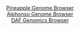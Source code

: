 <div id="Pineapple_Genome_Browser" align="center">
  <a href="https://igv.org/app/?sessionURL=blob:zZJfb5swFMW_i6VVm0TAQIGAFE1Z2zRJ_y4ZSdeqQgYM8WJsahtoGuW7z4s27aWTmodNk_xgX137nnP824IWC0k4AxFwTNszbRsYQK54N0dVTfE1qrAEUYGoxAYQuMACswyDaAsKJBWKZ5f65kqpWkaWRVTdqxAruSldE1XohTPUSTPjlXXCKUUpF0hxIa1PArXcImXb63CK6trUs13Ts3KkkIVoveJMcqvGrEw6_V7yq5SUmPEKJ1VDFdkLSLQerTE3C_RxuJwPswxLeYE3k3wwvJgMF.5ZfH_un9zHN.Nl7C.P5qRkSDUCD5r1uRK3V6W4GrfX0_ZuUz.Voy_5PLf5O_f06Oy5JgLLgR3YfTfw.9DXwRCW4.f_ybNe5EDfq6_H327IEk3DTjl8Ns3JDJ.vR0GziF_1HYCdASjPGs0ByFYiiGxouNA3PMfv_djafQPCUKcjOAHRw6MBlEDZWrc_bIHa1JoWIPFTswfHAFzkWICoF0IY2GHoeMfBMQxDe2dsQSPo34t2FM_CADpDx_GTglClUc4TyWppIsbMNivM8uXALAt_vGAXabehKSRZ0PrDhX9_iqcNn_whSwPo0fvv00bfouifUPcWIaZKD0XNRW7jV03jnQa39HPbjF_iu7vJOvdG3avx9LXZw6IpuKiQ0v26oo8_aWuRIIgpXWiJJCmhRG2WOkXegch2XA0tyDjlmkIgyvQ9NKBhe_DDbzjd3ePuOw--">Pineapple Genome Browser</a>
</div>
<div id="Alphonso_Genome_Browser" align="center">
  <a href="https://igv.org/app/?sessionURL=blob:zZNdb9MwFIb_i6UhkNLE.WqaSBNqtw5GB3TdskKmKTpNnNTg2JntNu2q_ne8CcQNk9YLEFIu7CN_vOfxkx1aE6mo4ChBnu2GtusiC6ml6K6gaRn5BA1RKKmAKWIhSSoiCS8ISnaoAqUhnV2YnUutW5U4DtVtrwFeC1v5NjTwIDh0yi5E45wIxmAhJGghlTOSsBYOrde9jiygbW1zt2.HTgkaHGDtUnAlnJbwOu_MefmvUl4TLhqSNyum6VOA3OQxGUu7grfD.dWwKIhSE7I9L4.Hk_PhjT9Os3f9kyz9_H6e9uevrmjNQa8kOdbj09PR_RpocHmTTqfR7Hozq7zR9UNXH_mnr8ablkqijt3IHfhRf4CxAUN5STb_U8_mowf2XWVBehPpMJzeZx_ZzA3i.mJSHHkjNqfnz3S.txATxcqYgIqljBIXWz7uW6HX7z0O3YGFcWz4SEFRcntnIS2h.G6W3.6Q3rbGF6TI_epJHQsJWRKJkl6MceTGsRcGUYDj2N1bO7SS7O_BPUtncYS9oef184oybWQuc8VbZQPn9rqo7PrhQJr1t27GVMnB9z8YhngckEtZbs.66zATf6T5.IOZy5.e0LT6kkz_xLyXBLH14lDdRBZupjX.qkBEX1gwCKYTCLMNGxx5Z.NnAR0GpxKyAW3Wm4qZ_jRuDZIC16awpoouKKN6OzccRYcS1_ONuKgQTBgTkawXr7GFLTfEb34L6u_v9j8A">Alphonso Genome Browser</a>
</div>


<div id="DAF_Genomics_Browser" align="center">
  <a href="https://igv.org/app/?sessionURL=blob:tZFra9swFIb_i6D9ZDuW7fgGYXhtul5CRpO6gZYSTu3jWK1teZIcNwv57xNey2CjjEEHkpA4l_fVefZki0Iy3pCYOBYdW5QSg8iS90uo2wrnUKMkcQGVRIMILFBgkyGJ96QAqSBdzHRlqVQr49Eoh8LcYMNrlklLuha0puSdKlGnmo4FNXznDfTSynitkxWMoGpL3kg.gixDKU171GKzWfegj7fYemiJ67qrFBtU19qENpZbBWi3rMnx5S9G_oOyXuxTslomQ_0V7i7ySXJ1kdy60_Tui39yl349X6X.6njJNg2oTuAkv876J1hsjpzP.XU0t_1L9uRvO5xtt4v.yD09nr60TKCc0ICGbuCHgUcOBql41mkIJCsFjalnBE5oOJ5nvl7dsa.nIDgj8f2DQZSA7Fmn3..J2rUaFZH4rRuoGYSLHAWJzci2AxpFztgLPDuK6MHYk05UH8zyLF1Ege0kjuNbj1Br_YJVwwC10J_BjwL5W2e9_xVUOC9uT2.mdbubn52w_lJEs_C8fVxK.vwOJoO8.62CixqUDv18vkKBSqvV2KhfVNzDw.EH">DAF Genomics Browser</a>
</div>
